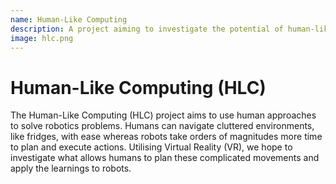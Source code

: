 ```yaml
---
name: Human-Like Computing
description: A project aiming to investigate the potential of human-like approaches in computation and robotics problems.
image: hlc.png
---
```


# Human-Like Computing (HLC)

The Human-Like Computing (HLC) project aims to use human approaches to solve robotics problems. Humans can navigate cluttered environments, like fridges, with ease whereas robots take orders of magnitudes more time to plan and execute actions. Utilising Virtual Reality (VR), we hope to investigate what allows humans to plan these complicated movements and apply the learnings to robots.